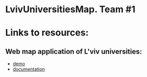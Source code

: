 LvivUniversitiesMap. Team #1
===================
# Links to resources:

## Web map application of L'viv universities:

* [demo](http://TopQualityUA.github.io/LvivUniversitiesMap/)
* [documentation](http://TopQualityUA.github.io/LvivUniversitiesMap/documentation/readme.html)
